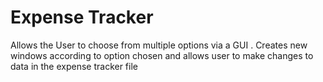 # Expense Tracker
Allows the User to choose from multiple options via a GUI . Creates new windows according to option chosen and allows user to make changes to data in the expense tracker file
